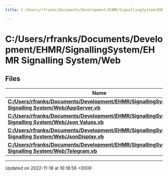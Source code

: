 ```yaml
---
title: C:/Users/rfranks/Documents/Development/EHMR/SignallingSystem/EHMR Signalling System/Web

---
```


# C:/Users/rfranks/Documents/Development/EHMR/SignallingSystem/EHMR Signalling System/Web



## Files

| Name           |
| -------------- |
| **[C:/Users/rfranks/Documents/Development/EHMR/SignallingSystem/EHMR Signalling System/Web/AppServer.vb](/SignallingSystem-doc/mainsystem/Files/AppServer_8vb/#file-appserver.vb)**  |
| **[C:/Users/rfranks/Documents/Development/EHMR/SignallingSystem/EHMR Signalling System/Web/Json Values.vb](/SignallingSystem-doc/mainsystem/Files/Json_01Values_8vb/#file-json-values.vb)**  |
| **[C:/Users/rfranks/Documents/Development/EHMR/SignallingSystem/EHMR Signalling System/Web/JsonDisplay.vb](/SignallingSystem-doc/mainsystem/Files/JsonDisplay_8vb/#file-jsondisplay.vb)**  |
| **[C:/Users/rfranks/Documents/Development/EHMR/SignallingSystem/EHMR Signalling System/Web/Telegram.vb](/SignallingSystem-doc/mainsystem/Files/Telegram_8vb/#file-telegram.vb)**  |






-------------------------------

Updated on 2022-11-18 at 16:18:56 +0000
